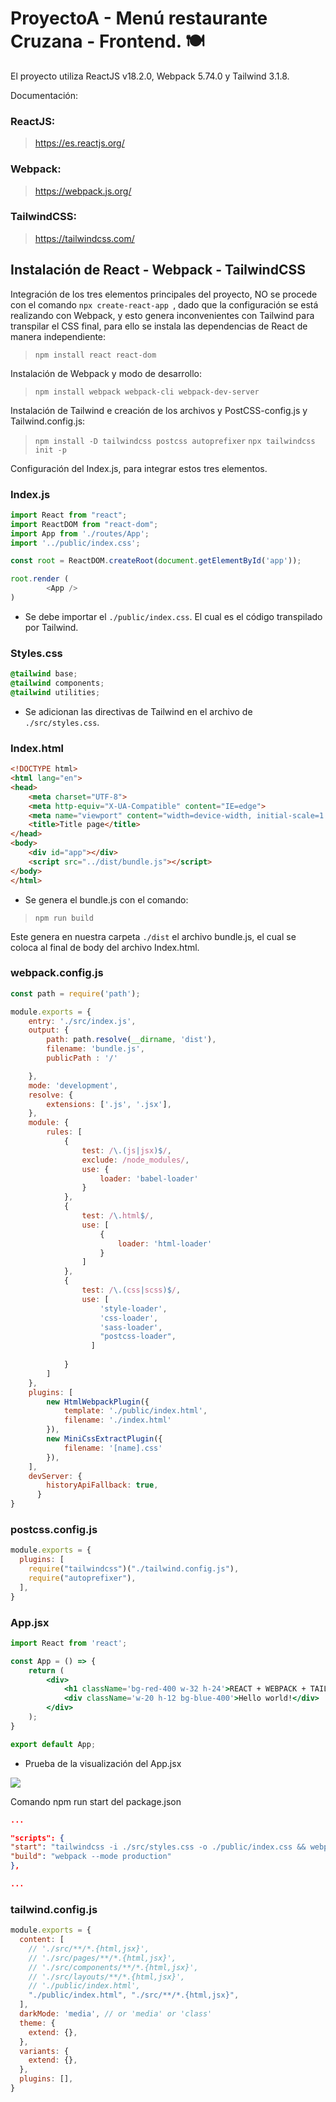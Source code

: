 # ProyectoA - Menú restaurante Cruzana - Frontend. 🍽

El proyecto utiliza ReactJS v18.2.0, Webpack 5.74.0 y Tailwind 3.1.8.

Documentación:

### ReactJS:

> https://es.reactjs.org/

### Webpack:
> https://webpack.js.org/

### TailwindCSS:
> https://tailwindcss.com/
## Instalación de React - Webpack - TailwindCSS

Integración de los tres elementos principales del proyecto, NO se procede con el comando `npx create-react-app `, dado que la configuración se está realizando con Webpack, y esto genera inconvenientes con Tailwind para transpilar el CSS final, para ello se instala las dependencias de React de manera independiente:

> `npm install react react-dom`

Instalación de Webpack y modo de desarrollo:

> `npm install webpack webpack-cli webpack-dev-server`

Instalación de Tailwind e creación de los archivos y PostCSS-config.js y  Tailwind.config.js:

> `npm install -D tailwindcss postcss autoprefixer`
> `npx tailwindcss init -p`

Configuración del Index.js, para integrar estos tres elementos. 

### Index.js

```javascript
import React from "react";
import ReactDOM from "react-dom";
import App from './routes/App';
import '../public/index.css';

const root = ReactDOM.createRoot(document.getElementById('app'));

root.render (
        <App />
)
```
- Se debe importar el `./public/index.css`. El cual es el código transpilado por Tailwind.

### Styles.css

```css
@tailwind base;
@tailwind components;
@tailwind utilities;
```
- Se adicionan las directivas de Tailwind en el archivo de `./src/styles.css`. 

### Index.html

```html
<!DOCTYPE html>
<html lang="en">
<head>
    <meta charset="UTF-8">
    <meta http-equiv="X-UA-Compatible" content="IE=edge">
    <meta name="viewport" content="width=device-width, initial-scale=1.0">
    <title>Title page</title>
</head>
<body>
    <div id="app"></div>
    <script src="../dist/bundle.js"></script>
</body>
</html>
```

- Se genera el bundle.js con el comando:
>`npm run build`

Este genera en nuestra carpeta `./dist` el archivo bundle.js, el cual se coloca al final de body del archivo Index.html.

### webpack.config.js

```javascript
const path = require('path');

module.exports = {
	entry: './src/index.js',
	output: {
		path: path.resolve(__dirname, 'dist'),
		filename: 'bundle.js',
		publicPath : '/'

	},
	mode: 'development',
	resolve: {
		extensions: ['.js', '.jsx'],
	},
	module: {
		rules: [
			{
				test: /\.(js|jsx)$/,
				exclude: /node_modules/,
				use: {
					loader: 'babel-loader'
				}
			},
			{
				test: /\.html$/,
				use: [
					{
						loader: 'html-loader'
					}
				]
			},
			{
				test: /\.(css|scss)$/,
				use: [
					'style-loader',
					'css-loader',
					'sass-loader',
					"postcss-loader",			
				  ]
				
			}
		]
	},
	plugins: [
		new HtmlWebpackPlugin({
			template: './public/index.html',
			filename: './index.html'
		}),
		new MiniCssExtractPlugin({
			filename: '[name].css'
		}),
	],
    devServer: {
		historyApiFallback: true,
      }
}
```

### postcss.config.js

```javascript
module.exports = {
  plugins: [
    require("tailwindcss")("./tailwind.config.js"),
    require("autoprefixer"),
  ],
}
```

### App.jsx
```jsx
import React from 'react';

const App = () => {
	return (
		<div>
			<h1 className='bg-red-400 w-32 h-24'>REACT + WEBPACK + TAILWINDCSS</h1>
			<div className='w-20 h-12 bg-blue-400'>Hello world!</div>
		</div>
	);
}

export default App;
```
- Prueba de la visualización del App.jsx

![](https://i.postimg.cc/FRZHBVk4/Screenshoot-React-Webpack-Tailwind.jpg)

Comando npm run start del package.json

```json
...

"scripts": {
"start": "tailwindcss -i ./src/styles.css -o ./public/index.css && webpack server --open",
"build": "webpack --mode production"
},

...
```

### tailwind.config.js

```javascript
module.exports = {
  content: [
    // './src/**/*.{html,jsx}',
    // './src/pages/**/*.{html,jsx}',
    // './src/components/**/*.{html,jsx}',
    // './src/layouts/**/*.{html,jsx}',
    // './public/index.html',
    "./public/index.html", "./src/**/*.{html,jsx}",
  ],
  darkMode: 'media', // or 'media' or 'class'
  theme: {
    extend: {},
  },
  variants: {
    extend: {},
  },
  plugins: [],
}
```





